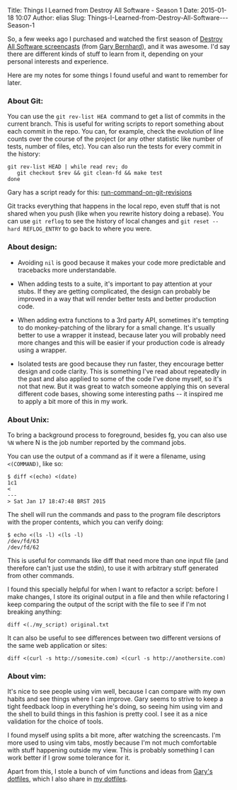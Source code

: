 Title: Things I Learned from Destroy All Software - Season 1
Date: 2015-01-18 10:07
Author: elias
Slug: Things-I-Learned-from-Destroy-All-Software---Season-1


So, a few weeks ago I purchased and watched the first season of [Destroy All
Software screencasts](https://www.destroyallsoftware.com/) (from [Gary
Bernhard](https://twitter.com/garybernhardt)), and it was awesome. I'd say
there are different kinds of stuff to learn from it, depending on your personal
interests and experience.


Here are my notes for some things I found useful and want to remember for
later.


### About Git:


You can use the `git rev-list HEA`  command to get a list of commits in the
current branch. This is useful for writing scripts to report something about
each commit in the repo.  You can, for example, check the evolution of line
counts over the course of the project (or any other statistic like number of
tests, number of files, etc). You can also run the tests for every commit in
the history:


    git rev-list HEAD | while read rev; do
       git checkout $rev && git clean-fd && make test
    done




Gary has a script ready for this:
[run-command-on-git-revisions](https://github.com/garybernhardt/dotfiles/blob/master/bin/run-command-on-git-revisions)

Git tracks everything that happens in the local repo, even stuff that is not
shared when you push (like when you rewrite history doing a rebase). You can
use `git reflog` to see the history of local changes and `git reset --hard
REFLOG_ENTRY` to go back to where you were.


### About design:

* Avoiding `nil` is good because it makes your code more predictable and tracebacks
more understandable.

* When adding tests to a suite, it's important to pay attention at your stubs.
If they are getting complicated, the design can probably be improved in a way
that will render better tests and better production code.

* When adding extra functions to a 3rd party API, sometimes it's tempting to do
monkey-patching of the library for a small change. It's usually better to use
a wrapper it instead, because later you will probably need more changes and
this will be easier if your production code is already using a wrapper.

* Isolated tests are good because they run faster, they encourage better design
and code clarity. This is something I've read about repeatedly in the past and
also applied to some of the code I've done myself, so it's not that new. But it
was great to watch someone applying this on several different code bases,
showing some interesting paths -- it inspired me to apply a bit more of this in
my work.


### About Unix:

To bring a background process to foreground, besides fg, you can also use `%N`
where N is the job number reported by the command jobs.

You can use the output of a command as if it were a filename, using
`<(COMMAND)`, like so:


    $ diff <(echo) <(date)
    1c1
    < 
    ---
    > Sat Jan 17 18:47:48 BRST 2015


The shell will run the commands and pass to the program file descriptors
with the proper contents, which you can verify doing:

    $ echo <(ls -l) <(ls -l)
    /dev/fd/63
    /dev/fd/62


This is useful for commands like diff that need more than one input file (and
therefore can't just use the stdin), to use it with arbitrary stuff generated
from other commands.

I found this specially helpful for when I want to refactor a script: before I
make changes, I store its original output in a file and then while refactoring
I keep comparing the output of the script with the file to see if I'm not
breaking anything:

    diff <(./my_script) original.txt

It can also be useful to see differences between two different versions of
the same web application or sites:


    diff <(curl -s http://somesite.com) <(curl -s http://anothersite.com)



### About vim:

It's nice to see people using vim well, because I can compare with my own
habits and see things where I can improve. Gary seems to strive to keep a tight
feedback loop in everything he's doing, so seeing him using vim and the shell
to build things in this fashion is pretty cool. I see it as a nice validation
for the choice of tools.

I found myself using splits a bit more, after watching the screencasts.  I'm
more used to using vim tabs, mostly because I'm not much comfortable with stuff
happening outside my view. This is probably something I can work better if I
grow some tolerance for it.


Apart from this, I stole a bunch of vim functions and ideas from [Gary's
dotfiles](https://github.com/garybernhardt/dotfiles), which I also share in [my
dotfiles](https://github.com/eliasdorneles/dotfiles).
